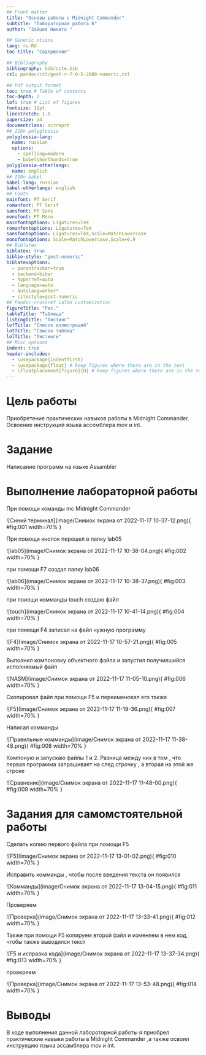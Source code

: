 ```yaml
---
## Front matter
title: "Основы работы с Midnight Commander"
subtitle: "Лабораторная работа 6"
author: "Зайцев Никита "

## Generic otions
lang: ru-RU
toc-title: "Содержание"

## Bibliography
bibliography: bib/cite.bib
csl: pandoc/csl/gost-r-7-0-5-2008-numeric.csl

## Pdf output format
toc: true # Table of contents
toc-depth: 2
lof: true # List of figures
fontsize: 12pt
linestretch: 1.5
papersize: a4
documentclass: scrreprt
## I18n polyglossia
polyglossia-lang:
  name: russian
  options:
	- spelling=modern
	- babelshorthands=true
polyglossia-otherlangs:
  name: english
## I18n babel
babel-lang: russian
babel-otherlangs: english
## Fonts
mainfont: PT Serif
romanfont: PT Serif
sansfont: PT Sans
monofont: PT Mono
mainfontoptions: Ligatures=TeX
romanfontoptions: Ligatures=TeX
sansfontoptions: Ligatures=TeX,Scale=MatchLowercase
monofontoptions: Scale=MatchLowercase,Scale=0.9
## Biblatex
biblatex: true
biblio-style: "gost-numeric"
biblatexoptions:
  - parentracker=true
  - backend=biber
  - hyperref=auto
  - language=auto
  - autolang=other*
  - citestyle=gost-numeric
## Pandoc-crossref LaTeX customization
figureTitle: "Рис."
tableTitle: "Таблица"
listingTitle: "Листинг"
lofTitle: "Список иллюстраций"
lotTitle: "Список таблиц"
lolTitle: "Листинги"
## Misc options
indent: true
header-includes:
  - \usepackage{indentfirst}
  - \usepackage{float} # keep figures where there are in the text
  - \floatplacement{figure}{H} # keep figures where there are in the text
---
```


# Цель работы

Приобретение практических навыков работы в Midnight Commander. Освоение
инструкций языка ассемблера mov и int.

# Задание

Написание программ на языке Assambler


# Выполнение лабораторной работы

При помощи команды mc Midnight Commander

![Синий терминал](image/Снимок экрана от 2022-11-17 10-37-12.png){ #fig:001 width=70% }

При помощи кнопок перешел в папку lab05

![lab05](image/Снимок экрана от 2022-11-17 10-38-04.png){ #fig:002 width=70% }

при помощи  F7 создал папку lab06

![lab06](image/Снимок экрана от 2022-11-17 10-38-37.png){ #fig:003 width=70% }

при поиощи комманды touch создаю файл 

![touch](image/Снимок экрана от 2022-11-17 10-41-14.png){ #fig:004 width=70% }

при помощи F4 записал на файл нужную программу 

![F4](image/Снимок экрана от 2022-11-17 10-57-21.png){ #fig:005 width=70% }

Выполнил компоновку объектного файла и запустил получившийся исполняемый
файл

![NASM](image/Снимок экрана от 2022-11-17 11-05-10.png){ #fig:006 width=70% }

Скопировал файл при помощи F5 и переименовал его также

![F5](image/Снимок экрана от 2022-11-17 11-19-36.png){ #fig:007 width=70% }

Написал комманды 

![Правильные комманды](image/Снимок экрана от 2022-11-17 11-38-48.png){ #fig:008 width=70% }

Компоную и запускаю файлы 1 и 2. Разница между них в том , что первая программа запрашивает на след строчку , а вторая на этой же строке 

![Сравнение](image/Снимок экрана от 2022-11-17 11-48-00.png){ #fig:009 width=70% }

# Задания для самомстоятельной работы
Сделать копию первого файла при помощи F5 

![F5](image/Снимок экрана от 2022-11-17 13-01-02.png){ #fig:010 width=70% }

Исправить комманды , чтобы после введения текста он появился

![Комманды](image/Снимок экрана от 2022-11-17 13-04-15.png){ #fig:011 width=70% }

Проверяем

![Проверка](image/Снимок экрана от 2022-11-17 13-33-41.png){ #fig:012 width=70% }

Также при помощи F5 копируем второй файл и изменяем в нем код, чтобы также выводился текст

![F5 и исправка кода](image/Снимок экрана от 2022-11-17 13-37-34.png){ #fig:013 width=70% }

проверяем 

![Проверка](image/Снимок экрана от 2022-11-17 13-53-48.png){ #fig:014 width=70% }


# Выводы

В ходе выполнения данной лабороторной работы я приобрел практические навыки работы в Midnight Commander ,а также освоил инструкцию языка ассамблера mov и int.
